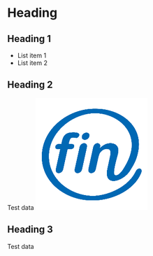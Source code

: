 # Heading

## Heading 1
<ul>
  <li>List item 1</li>
  <li>List item 2</li>
 </ul>
 
## Heading 2
 Test data
 <img src="img/img_1.png" alt="Test Image 1" />
 
## Heading 3
Test data
